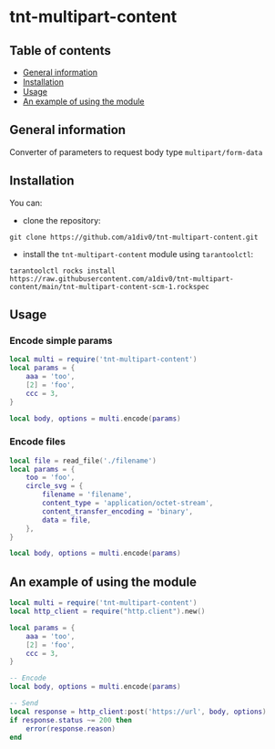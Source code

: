# tnt-multipart-content
## Table of contents
* [General information](#general-information)
* [Installation](#installation)
* [Usage](#usage)
* [An example of using the module](#an-example-of-using-the-module)

## General information
Converter of parameters to request body type `multipart/form-data`

## Installation
You can:
* clone the repository:
``` shell
git clone https://github.com/a1div0/tnt-multipart-content.git
```
* install the `tnt-multipart-content` module using `tarantoolctl`:
```shell
tarantoolctl rocks install https://raw.githubusercontent.com/a1div0/tnt-multipart-content/main/tnt-multipart-content-scm-1.rockspec
```

## Usage
### Encode simple params
```lua
local multi = require('tnt-multipart-content')
local params = {
    aaa = 'too',
    [2] = 'foo',
    ccc = 3,
}

local body, options = multi.encode(params)
```

### Encode files
```lua
local file = read_file('./filename')
local params = {
    too = 'foo',
    circle_svg = {
        filename = 'filename',
        content_type = 'application/octet-stream',
        content_transfer_encoding = 'binary',
        data = file,
    },
}

local body, options = multi.encode(params)
```

## An example of using the module
```lua
local multi = require('tnt-multipart-content')
local http_client = require("http.client").new()

local params = {
    aaa = 'too',
    [2] = 'foo',
    ccc = 3,
}

-- Encode
local body, options = multi.encode(params)

-- Send
local response = http_client:post('https://url', body, options)
if response.status ~= 200 then
    error(response.reason)
end
```